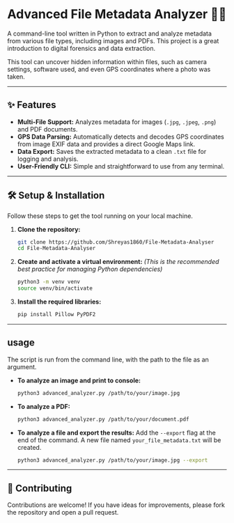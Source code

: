 # Advanced File Metadata Analyzer 🕵️‍♂️

A command-line tool written in Python to extract and analyze metadata from various file types, including images and PDFs. This project is a great introduction to digital forensics and data extraction.

This tool can uncover hidden information within files, such as camera settings, software used, and even GPS coordinates where a photo was taken.



---

## ✨ Features

* **Multi-File Support:** Analyzes metadata for images (`.jpg`, `.jpeg`, `.png`) and PDF documents.
* **GPS Data Parsing:** Automatically detects and decodes GPS coordinates from image EXIF data and provides a direct Google Maps link.
* **Data Export:** Saves the extracted metadata to a clean `.txt` file for logging and analysis.
* **User-Friendly CLI:** Simple and straightforward to use from any terminal.

---

## 🛠️ Setup & Installation

Follow these steps to get the tool running on your local machine.

1.  **Clone the repository:**
    ```bash
    git clone https://github.com/Shreyas1860/File-Metadata-Analyser
    cd File-Metadata-Analyser
    ```

2.  **Create and activate a virtual environment:**
    *(This is the recommended best practice for managing Python dependencies)*
    ```bash
    python3 -m venv venv
    source venv/bin/activate
    ```

3.  **Install the required libraries:**
    ```bash
    pip install Pillow PyPDF2
    ```

---

##  usage

The script is run from the command line, with the path to the file as an argument.

* **To analyze an image and print to console:**
    ```bash
    python3 advanced_analyzer.py /path/to/your/image.jpg
    ```

* **To analyze a PDF:**
    ```bash
    python3 advanced_analyzer.py /path/to/your/document.pdf
    ```

* **To analyze a file and export the results:**
    Add the `--export` flag at the end of the command. A new file named `your_file_metadata.txt` will be created.
    ```bash
    python3 advanced_analyzer.py /path/to/your/image.jpg --export
    ```

---

## 🤝 Contributing

Contributions are welcome! If you have ideas for improvements, please fork the repository and open a pull request.
